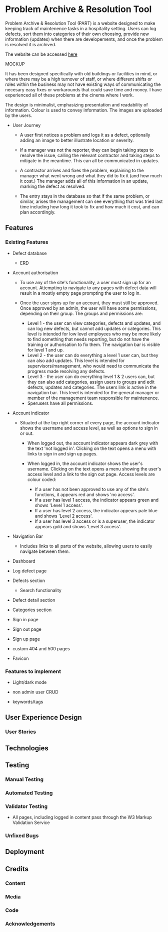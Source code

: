 # Problem Archive & Resolution Tool

Problem Archive & Resolution Tool (PART) is a website designed to make keeping track of maintenence tasks in a hospitality setting. Users can log defects, sort them into categories of their own choosing, provide new information (updates) when there are developements, and once the problem is resolved it is archived.

The website can be accessed [here](https://bb-gp-pp4-part-07cc42d9a56e.herokuapp.com/)

MOCKUP

It has been designed specifically with old buildings or facilities in mind, or where there may be a high turnover of staff, or where different shifts or roles within the business may not have existing ways of communicating the necesary easy fixes or workarounds that could save time and money. I have experienced all of these problems at the cinema where I work.

The design is minimalist, emphasizing presentation and readability of information. Colour is used to convey information. The images are uploaded by the users.

- User Journey

  - A user first notices a problem and logs it as a defect, optionally adding an image to better illustrate location or severity.

  - If a manager was not the reporter, they can begin taking steps to resolve the issue, calling the relevant contractor and taking steps to mitigate in the meantime. This can all be communicated in updates.

  - A contractor arrives and fixes the problem, explaining to the manager what went wrong and what they did to fix it (and how much it cost.) The manager adds all of this information in an update, marking the defect as resolved.

  - The entry stays in the database so that if the same problem, or similar, arises the management can see everything that was tried last time including how long it took to fix and how much it cost, and can plan accordingly.

## Features

### Existing Features

- Defect database

  - ERD

- Account authorisation

  - To use any of the site's functionality, a user must sign up for an account. Attempting to navigate to any pages with defect data will result in a mostly empty page prompting the user to log in.

  - Once the user signs up for an account, they must still be approved. Once approved by an admin, the user will have some permissions, depending on their group. The groups and permissions are:
    - Level 1 - the user can view categories, defects and updates, and can log new defects, but cannot add updates or categories. This level is intended for low level employees who may be more likely to find something that needs reporting, but do not have the training or authorisation to fix them. The navigation bar is visible for level 1 and up.
    - Level 2 - the user can do everything a level 1 user can, but they can also add updates. This level is intended for supervisors/management, who would need to communicate the progress made resolving any defects.
    - Level 3 - the user can do everything level 1 & 2 users can, but they can also add categories, assign users to groups and edit defects, updates and categories. The users link is active in the navigation bar. This level is intended for the general manager or member of the management team responsible for maintenence.
    - Sperusers have all permissions.


- Account indicator

  - Situated at the top right corner of every page, the account indicator shows the username and access level, as well as options to sign in or out.

    - When logged out, the account indicator appears dark grey with the text 'not logged in'. Clicking on the text opens a menu with links to sign in and sign up pages.

    - When logged in, the account indicator shows the user's username. Clicking on the text opens a menu showing the user's access level and a link to the sign out page. Access levels are colour coded:
      - If a user has not been approved to use any of the site's functions, it appears red and shows 'no access'.
      - If a user has level 1 access, the indicator appears green and shows 'Level 1 access'.
      - If a user has level 2 access, the indicator appears pale blue and shows 'Level 2 access'.
      - If a user has level 3 access or is a superuser, the indicator appears gold and shows 'Level 3 access'.

- Navigation Bar

  - Includes links to all parts of the website, allowing users to easily navigate between them.

- Dashboard

- Log defect page

- Defects section

  - Search functionality

- Defect detail section

- Categories section

- Sign in page

- Sign out page

- Sign up page

- custom 404 and 500 pages

- Favicon

### Features to implement

- Light/dark mode

- non admin user CRUD

- keywords/tags

## User Experience Design

### User Stories

## Technologies

## Testing

### Manual Testing

### Automated Testing

### Validator Testing

- All pages, including logged in content pass through the W3 Markup Validation Service



### Unfixed Bugs

## Deployment

## Credits

### Content

### Media

### Code

### Acknowledgements